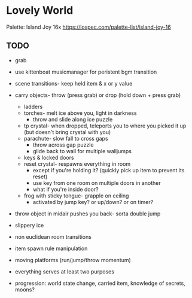 # Lovely World

Palette: Island Joy 16x https://lospec.com/palette-list/island-joy-16

## TODO

- grab
- use kittenboat musicmanager for peristent bgm transition
- scene transitions- keep held item & x or y value

- carry objects- throw (press grab) or drop (hold down + press grab)
	- ladders
	- torches- melt ice above you, light in darkness
		- throw and slide along ice puzzle
	- tp crystal- when dropped, teleports you to where you picked it up (but doesn't bring crystal with you)
	- parachute- slow fall to cross gaps
		- throw across gap puzzle
		- glide back to wall for multiple walljumps
	- keys & locked doors
	- reset crystal- respawns everything in room
		- except if you're holding it? (quickly pick up item to prevent its reset)
		- use key from one room on multiple doors in another
		- what if you're inside door?
	- frog with sticky tongue- grapple on ceiling
		- activated by jump key? or up/down? or on timer?
- throw object in midair pushes you back- sorta double jump
- slippery ice
- non euclidean room transitions
- item spawn rule manipulation
- moving platforms (run/jump/throw momentum)
- everything serves at least two purposes
- progression: world state change, carried item, knowledge of secrets, moons?

